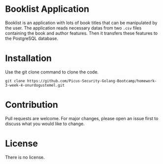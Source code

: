 # Booklist Application
Booklist is an application with lots of book titles that can be manipulated by the user. The application reads necessary datas from two `.csv` files containing the book and author features. Then it transfers these features to the PostgreSQL database.

# Installation
Use the git clone command to clone the code.

```
git clone https://github.com/Picus-Security-Golang-Bootcamp/homework-3-week-4-onurdogustemel.git
```

# Contribution

Pull requests are welcome. For major changes, please open an issue first to discuss what you would like to change.

# License

There is no license. 